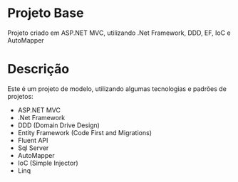 # Projeto Base

Projeto criado em ASP.NET MVC, utilizando .Net Framework, DDD, EF, IoC e AutoMapper

# Descrição

Este é um projeto de modelo, utilizando algumas tecnologias e padrões de projetos:
- ASP.NET MVC
- .Net Framework
- DDD (Domain Drive Design)
- Entity Framework (Code First and Migrations)
- Fluent API
- Sql Server
- AutoMapper
- IoC (Simple Injector)
- Linq
